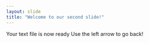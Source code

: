 ```yaml
---
layout: slide
title: "Welcome to our second slide!"
---
```

Your text file is now ready
Use the left arrow to go back!
